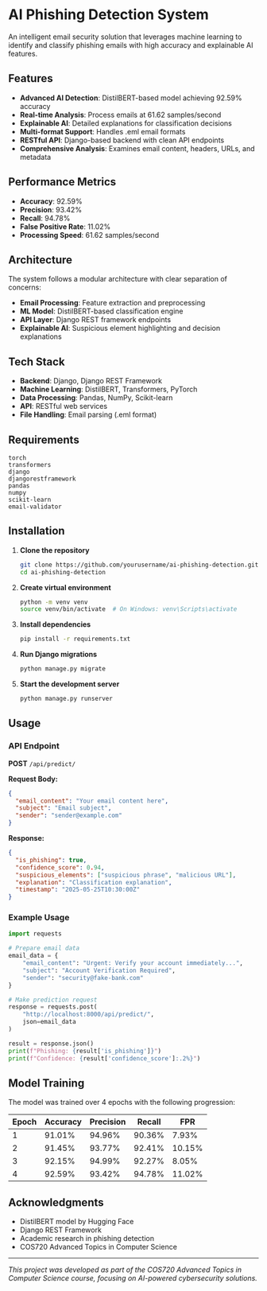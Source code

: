 # AI Phishing Detection System

An intelligent email security solution that leverages machine learning to identify and classify phishing emails with high accuracy and explainable AI features.

## Features

- **Advanced AI Detection**: DistilBERT-based model achieving 92.59% accuracy
- **Real-time Analysis**: Process emails at 61.62 samples/second
- **Explainable AI**: Detailed explanations for classification decisions
- **Multi-format Support**: Handles .eml email formats
- **RESTful API**: Django-based backend with clean API endpoints
- **Comprehensive Analysis**: Examines email content, headers, URLs, and metadata

## Performance Metrics

- **Accuracy**: 92.59%
- **Precision**: 93.42%
- **Recall**: 94.78%
- **False Positive Rate**: 11.02%
- **Processing Speed**: 61.62 samples/second

## Architecture

The system follows a modular architecture with clear separation of concerns:

- **Email Processing**: Feature extraction and preprocessing
- **ML Model**: DistilBERT-based classification engine
- **API Layer**: Django REST framework endpoints
- **Explainable AI**: Suspicious element highlighting and decision explanations

## Tech Stack

- **Backend**: Django, Django REST Framework
- **Machine Learning**: DistilBERT, Transformers, PyTorch
- **Data Processing**: Pandas, NumPy, Scikit-learn
- **API**: RESTful web services
- **File Handling**: Email parsing (.eml format)

## Requirements

```
torch
transformers
django
djangorestframework
pandas
numpy
scikit-learn
email-validator
```

## Installation

1. **Clone the repository**
   ```bash
   git clone https://github.com/yourusername/ai-phishing-detection.git
   cd ai-phishing-detection
   ```

2. **Create virtual environment**
   ```bash
   python -m venv venv
   source venv/bin/activate  # On Windows: venv\Scripts\activate
   ```

3. **Install dependencies**
   ```bash
   pip install -r requirements.txt
   ```

4. **Run Django migrations**
   ```bash
   python manage.py migrate
   ```

5. **Start the development server**
   ```bash
   python manage.py runserver
   ```

## Usage

### API Endpoint

**POST** `/api/predict/`

**Request Body:**
```json
{
  "email_content": "Your email content here",
  "subject": "Email subject",
  "sender": "sender@example.com"
}
```

**Response:**
```json
{
  "is_phishing": true,
  "confidence_score": 0.94,
  "suspicious_elements": ["suspicious phrase", "malicious URL"],
  "explanation": "Classification explanation",
  "timestamp": "2025-05-25T10:30:00Z"
}
```

### Example Usage

```python
import requests

# Prepare email data
email_data = {
    "email_content": "Urgent: Verify your account immediately...",
    "subject": "Account Verification Required",
    "sender": "security@fake-bank.com"
}

# Make prediction request
response = requests.post(
    "http://localhost:8000/api/predict/",
    json=email_data
)

result = response.json()
print(f"Phishing: {result['is_phishing']}")
print(f"Confidence: {result['confidence_score']:.2%}")
```

## Model Training

The model was trained over 4 epochs with the following progression:

| Epoch | Accuracy | Precision | Recall | FPR |
|-------|----------|-----------|--------|-----|
| 1     | 91.01%   | 94.96%    | 90.36% | 7.93% |
| 2     | 91.45%   | 93.77%    | 92.41% | 10.15% |
| 3     | 92.15%   | 94.99%    | 92.27% | 8.05% |
| 4     | 92.59%   | 93.42%    | 94.78% | 11.02% |

## Acknowledgments

- DistilBERT model by Hugging Face
- Django REST Framework
- Academic research in phishing detection
- COS720 Advanced Topics in Computer Science

---

*This project was developed as part of the COS720 Advanced Topics in Computer Science course, focusing on AI-powered cybersecurity solutions.*
